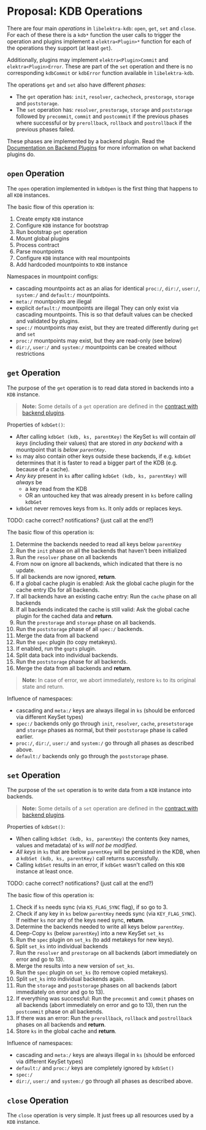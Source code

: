 # Proposal: KDB Operations

There are four main _operations_ in `libelektra-kdb`: `open`, `get`, `set` and `close`.
For each of these there is a `kdb*` function the user calls to trigger the operation and plugins implement a `elektra<Plugin>*` function for each of the operations they support (at least `get`).

Additionally, plugins may implement `elektra<Plugin>Commit` and `elektra<Plugin>Error`.
These are part of the `set` operation and there is no corresponding `kdbCommit` or `kdbError` function available in `libelektra-kdb`.

The operations `get` and `set` also have different _phases_:

- The `get` operation has: `init`, `resolver`, `cachecheck`, `prestorage`, `storage` and `poststorage`.
- The `set` operation has: `resolver`, `prestorage`, `storage` and `poststorage` followed by `precommit`, `commit` and `postcommit` if the previous phases where successful or by `prerollback`, `rollback` and `postrollback` if the previous phases failed.

These phases are implemented by a backend plugin.
Read the [Documentation on Backend Plugins](./backend-plugins.md) for more information on what backend plugins do.

## `open` Operation

The `open` operation implemented in `kdbOpen` is the first thing that happens to all `KDB` instances.

The basic flow of this operation is:

1. Create empty `KDB` instance
2. Configure `KDB` instance for bootstrap
3. Run bootstrap `get` operation
4. Mount global plugins
5. Process contract
6. Parse mountpoints
7. Configure `KDB` instance with real mountpoints
8. Add hardcoded mountpoints to `KDB` instance

Namespaces in mountpoint configs:

- cascading mountpoints act as an alias for identical `proc:/`, `dir:/`, `user:/`, `system:/` and `default:/` mountpoints.
- `meta:/` mountpoints are illegal
- explicit `default:/` mountpoints are illegal
  They can only exist via cascading mountpoints.
  This is so that default values can be checked and validated by plugins.
- `spec:/` mountpoints may exist, but they are treated differently during `get` and `set`
- `proc:/` mountpoints may exist, but they are read-only (see below)
- `dir:/`, `user:/` and `system:/` mountpoints can be created without restrictions

## `get` Operation

The purpose of the `get` operation is to read data stored in backends into a `KDB` instance.

> **Note:** Some details of a `get` operation are defined in the [contract with backend plugins](./backend-plugins.md).

Properties of `kdbGet()`:

- After calling `kdbGet (kdb, ks, parentKey)` the KeySet `ks` will contain _all keys_ (including their values) that are stored in _any backend_ with a mountpoint that is _below `parentKey`_.
- `ks` may also contain other keys outside these backends, if e.g. `kdbGet` determines that it is faster to read a bigger part of the KDB (e.g. because of a cache).
- _Any key_ present in `ks` after calling `kdbGet (kdb, ks, parentKey)` will _always_ be
  - a key read from the KDB
  - OR an untouched key that was already present in `ks` before calling `kdbGet`
- `kdbGet` never removes keys from `ks`.
  It only adds or replaces keys.

TODO: cache correct? notifications? (just call at the end?)

The basic flow of this operation is:

1. Determine the backends needed to read all keys below `parentKey`
2. Run the `init` phase on all the backends that haven't been initialized
3. Run the `resolver` phase on all backends
4. From now on ignore all backends, which indicated that there is no update.
5. If all backends are now ignored, **return**.
6. If a global cache plugin is enabled:
   Ask the global cache plugin for the cache entry IDs for all backends.
7. If all backends have an existing cache entry:
   Run the `cache` phase on all backends
8. If all backends indicated the cache is still valid:
   Ask the global cache plugin for the cached data and **return**.
9. Run the `prestorage` and `storage` phase on all backends.
10. Run the `poststorage` phase of all `spec:/` backends.
11. Merge the data from all backend
12. Run the `spec` plugin (to copy metakeys).
13. If enabled, run the `gopts` plugin.
14. Split data back into individual backends.
15. Run the `poststorage` phase for all backends.
16. Merge the data from all backends and **return**.

> **Note:** In case of error, we abort immediately, restore `ks` to its original state and return.

Influence of namespaces:

- cascading and `meta:/` keys are always illegal in `ks` (should be enforced via different KeySet types)
- `spec:/` backends only go through `init`, `resolver`, `cache`, `presetstorage` and `storage` phases as normal, but their `poststorage` phase is called earlier.
- `proc:/`, `dir:/`, `user:/` and `system:/` go through all phases as described above.
- `default:/` backends only go through the `poststorage` phase.

## `set` Operation

The purpose of the `set` operation is to write data from a `KDB` instance into backends.

> **Note:** Some details of a `set` operation are defined in the [contract with backend plugins](./backend-plugins.md).

Properties of `kdbSet()`:

- When calling `kdbSet (kdb, ks, parentKey)` the contents (key names, values and metadata) of `ks` _will not be modified_.
- _All keys_ in `ks` that are below `parentKey` will be persisted in the KDB, when a `kdbSet (kdb, ks, parentKey)` call returns successfully.
- Calling `kdbSet` results in an error, if `kdbGet` wasn't called on this `KDB` instance at least once.

TODO: cache correct? notifications? (just call at the end?)

The basic flow of this operation is:

1. Check if `ks` needs sync (via `KS_FLAG_SYNC` flag), if so go to 3.
2. Check if any key in `ks` below `parentKey` needs sync (via `KEY_FLAG_SYNC`).
   If neither `ks` nor any of the keys need sync, **return**.
3. Determine the backends needed to write all keys below `parentKey`.
4. Deep-Copy `ks` (below `parentKey`) into a new KeySet `set_ks`
5. Run the `spec` plugin on `set_ks` (to add metakeys for new keys).
6. Split `set_ks` into individual backends
7. Run the `resolver` and `prestorage` on all backends (abort immediately on error and go to 13).
8. Merge the results into a new version of `set_ks`.
9. Run the `spec` plugin on `set_ks` (to remove copied metakeys).
10. Split `set_ks` into individual backends again.
11. Run the `storage` and `poststorage` phases on all backends (abort immediately on error and go to 13).
12. If everything was successful:
    Run the `precommit` and `commit` phases on all backends (abort immediately on error and go to 13), then run the `postcommit` phase on all backends.
13. If there was an error:
    Run the `prerollback`, `rollback` and `postrollback` phases on all backends and **return**.
14. Store `ks` in the global cache and **return**.

Influence of namespaces:

- cascading and `meta:/` keys are always illegal in `ks` (should be enforced via different KeySet types)
- `default:/` and `proc:/` keys are completely ignored by `kdbSet()`
- `spec:/`
- `dir:/`, `user:/` and `system:/` go through all phases as described above.

## `close` Operation

The `close` operation is very simple.
It just frees up all resources used by a `KDB` instance.
